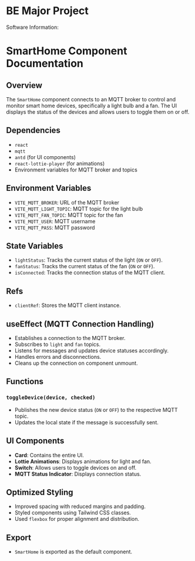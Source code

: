 # BE Major Project

Software Information: 

# SmartHome Component Documentation

## Overview
The `SmartHome` component connects to an MQTT broker to control and monitor smart home devices, specifically a light bulb and a fan. The UI displays the status of the devices and allows users to toggle them on or off.

## Dependencies
- `react`
- `mqtt`
- `antd` (for UI components)
- `react-lottie-player` (for animations)
- Environment variables for MQTT broker and topics

## Environment Variables
- `VITE_MQTT_BROKER`: URL of the MQTT broker
- `VITE_MQTT_LIGHT_TOPIC`: MQTT topic for the light bulb
- `VITE_MQTT_FAN_TOPIC`: MQTT topic for the fan
- `VITE_MQTT_USER`: MQTT username
- `VITE_MQTT_PASS`: MQTT password

## State Variables
- `lightStatus`: Tracks the current status of the light (`ON` or `OFF`).
- `fanStatus`: Tracks the current status of the fan (`ON` or `OFF`).
- `isConnected`: Tracks the connection status of the MQTT client.

## Refs
- `clientRef`: Stores the MQTT client instance.

## useEffect (MQTT Connection Handling)
- Establishes a connection to the MQTT broker.
- Subscribes to `light` and `fan` topics.
- Listens for messages and updates device statuses accordingly.
- Handles errors and disconnections.
- Cleans up the connection on component unmount.

## Functions
### `toggleDevice(device, checked)`
- Publishes the new device status (`ON` or `OFF`) to the respective MQTT topic.
- Updates the local state if the message is successfully sent.

## UI Components
- **Card**: Contains the entire UI.
- **Lottie Animations**: Displays animations for light and fan.
- **Switch**: Allows users to toggle devices on and off.
- **MQTT Status Indicator**: Displays connection status.

## Optimized Styling
- Improved spacing with reduced margins and padding.
- Styled components using Tailwind CSS classes.
- Used `flexbox` for proper alignment and distribution.

## Export
- `SmartHome` is exported as the default component.

